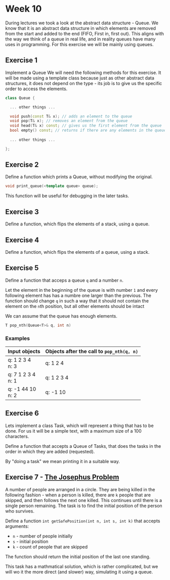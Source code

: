 # Week 10

During lectures we took a look at the abstract data structure - Queue. We know that it is an abstract data structure in which elements are removed from the start and added to the end (FIFO, First in, first out). This aligns with the way we think of a queue in real life, and in reality queues have many uses in programming. For this exercise we will be mainly using queues.

## Exercise 1
Implement a Queue
We will need the following methods for this exercise.
It will be made using a template class because just as other abstract data structures, it does not depend on the type - its job is to give us the specific order to access the elements.

```c++
class Queue {

  ... other things ...

  void push(const T& x); // adds an element to the queue 
  void pop(T& x); // removes an element from the queue 
  void head(T& x) const; // gives us the first element from the queue
  bool empty() const; // returns if there are any elements in the queue
  
  ... other things ...

};
```

## Exercise 2
Define a function which prints a Queue, without modifying the original.

```c++
void print_queue(<template queue> queue);
```

This function will be useful for debugging in the later tasks.

## Exercise 3
Define a function, which flips the elements of a stack, using a queue.

## Exercise 4
Define a function, which flips the elements of a queue, using a stack.

## Exercise 5
Define a function that acceps a queue `q` and a number `n`.

Let the element in the beginning of the queue is with number `1` and every following element has has a numbre one larger than the previous.
The function should change `q` in such a way that it should not contain the element on the `n`th position, but all other elements should be intact

We can assume that the queue has enough elements.

```c++
T pop_nth(Queue<T>& q, int n)
```

### Examples 

| Input objects | Objects after the call to `pop_nth(q, n)` |
| ----- | ---------------------- |
| q: 1 2 3 4 <br>n: 3 | q: 1 2 4 |
| q: 7 1 2 3 4 <br>n: 1 | q: 1 2 3 4 |
| q: -1 44 10 <br>n: 2 | q: -1 10 |

## Exercise 6
Lets implement a class Task, which will represent a thing that has to be done.
For us it will be a simple text, with a maximum size of a 100 characters.

Define a function that accepts a Queue of Tasks, that does the tasks in the order in which they are added (requested).

By "doing a task" we mean printing it in a suitable way.

## Exercise 7 - [The Josephus Problem](https://en.wikipedia.org/wiki/Josephus_problem)
A number of people are arranged in a circle. They are being killed in the following fashion - when a person is killed, there are `k` people that are skipped, and then follows the next one killed. This continues until there is a single person remaining. The task is to find the initial position of the person who survives.

Define a function `int getSafePosition(int n, int s, int k)` that accepts arguments:
 - `n` - number of people initially 
 - `s` - initial position
 - `k` - count of people that are skipped

The function should return the initial position of the last one standing.

This task has a mathmatical solution, which is rather complicated, but we will wo it the more direct (and slower) way, simulating it using a queue.

